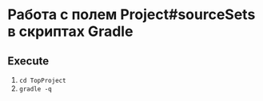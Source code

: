 # Работа с полем Project#sourceSets в скриптах Gradle

## Execute
1. `cd TopProject`
2. `gradle -q`

